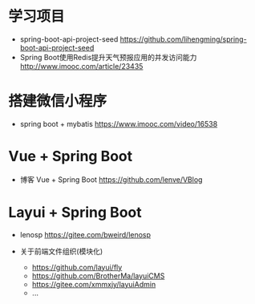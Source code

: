 # 学习项目

- spring-boot-api-project-seed <https://github.com/lihengming/spring-boot-api-project-seed>
- Spring Boot使用Redis提升天气预报应用的并发访问能力 <http://www.imooc.com/article/23435>

# 搭建微信小程序

- spring boot + mybatis <https://www.imooc.com/video/16538>

# Vue + Spring Boot

- 博客 Vue + Spring Boot <https://github.com/lenve/VBlog>

# Layui + Spring Boot

- lenosp <https://gitee.com/bweird/lenosp>
- 关于前端文件组织(模块化)

  - <https://github.com/layui/fly>
  - <https://github.com/BrotherMa/layuiCMS>
  - <https://gitee.com/xmmxjy/layuiAdmin>
  - ...
